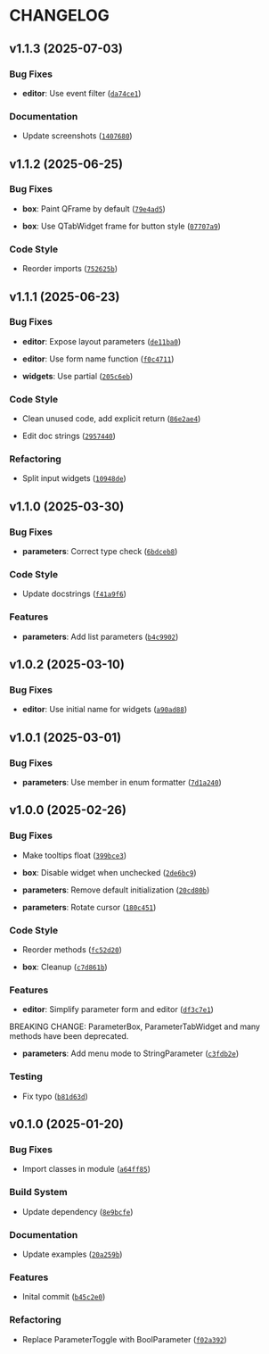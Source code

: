 # CHANGELOG


## v1.1.3 (2025-07-03)

### Bug Fixes

- **editor**: Use event filter
  ([`da74ce1`](https://github.com/beatreichenbach/qt-parameters/commit/da74ce1908a35a9f4faeccb95a4ff4a8fc765077))

### Documentation

- Update screenshots
  ([`1407680`](https://github.com/beatreichenbach/qt-parameters/commit/1407680ced3ca45fd2bec0c9d0870816aa820a6b))


## v1.1.2 (2025-06-25)

### Bug Fixes

- **box**: Paint QFrame by default
  ([`79e4ad5`](https://github.com/beatreichenbach/qt-parameters/commit/79e4ad514e1c88bcd211e13ae20c32419646395e))

- **box**: Use QTabWidget frame for button style
  ([`07707a9`](https://github.com/beatreichenbach/qt-parameters/commit/07707a99365327657b6d9fd5e4f0e312d480f98e))

### Code Style

- Reorder imports
  ([`752625b`](https://github.com/beatreichenbach/qt-parameters/commit/752625b1ce04efd98db0b6a0ca8c0c061a26ff7e))


## v1.1.1 (2025-06-23)

### Bug Fixes

- **editor**: Expose layout parameters
  ([`de11ba0`](https://github.com/beatreichenbach/qt-parameters/commit/de11ba0d6ae2c1eab1fd729066c8bbf7b8f7960c))

- **editor**: Use form name function
  ([`f0c4711`](https://github.com/beatreichenbach/qt-parameters/commit/f0c47115ffbcc7e1b610a2d86f2cc4d2c5f83dfb))

- **widgets**: Use partial
  ([`205c6eb`](https://github.com/beatreichenbach/qt-parameters/commit/205c6eb0cb4d05a8b89d170aaf542251ef031380))

### Code Style

- Clean unused code, add explicit return
  ([`86e2ae4`](https://github.com/beatreichenbach/qt-parameters/commit/86e2ae490d8f6426ae811093a2d7ce93dea7196d))

- Edit doc strings
  ([`2957440`](https://github.com/beatreichenbach/qt-parameters/commit/2957440fd282ba84e743522b5d9261efc04f654f))

### Refactoring

- Split input widgets
  ([`10948de`](https://github.com/beatreichenbach/qt-parameters/commit/10948de64dc66af17f07ae9b5a8d99dd32cf8ded))


## v1.1.0 (2025-03-30)

### Bug Fixes

- **parameters**: Correct type check
  ([`6bdceb8`](https://github.com/beatreichenbach/qt-parameters/commit/6bdceb80dd5458d9ce53de60a520aed2e705a0e7))

### Code Style

- Update docstrings
  ([`f41a9f6`](https://github.com/beatreichenbach/qt-parameters/commit/f41a9f6d52be987abd5c05f9393088cec3db4fd8))

### Features

- **parameters**: Add list parameters
  ([`b4c9902`](https://github.com/beatreichenbach/qt-parameters/commit/b4c9902e2b18d8abd93650e06e41a898cf1a311b))


## v1.0.2 (2025-03-10)

### Bug Fixes

- **editor**: Use initial name for widgets
  ([`a90ad88`](https://github.com/beatreichenbach/qt-parameters/commit/a90ad88950c3a0b7b4a77eb7f8b0528bd4d025d9))


## v1.0.1 (2025-03-01)

### Bug Fixes

- **parameters**: Use member in enum formatter
  ([`7d1a240`](https://github.com/beatreichenbach/qt-parameters/commit/7d1a240ce2ee125de01af0024753595044f68599))


## v1.0.0 (2025-02-26)

### Bug Fixes

- Make tooltips float
  ([`399bce3`](https://github.com/beatreichenbach/qt-parameters/commit/399bce309d70937cf616848e05b7b66c5f2df351))

- **box**: Disable widget when unchecked
  ([`2de6bc9`](https://github.com/beatreichenbach/qt-parameters/commit/2de6bc935a26643ee85c094b7cd5fa458dad20f6))

- **parameters**: Remove default initialization
  ([`20cd80b`](https://github.com/beatreichenbach/qt-parameters/commit/20cd80b35d1508978f82df055870ab105c92b405))

- **parameters**: Rotate cursor
  ([`180c451`](https://github.com/beatreichenbach/qt-parameters/commit/180c451564606c72ae2d8beadc7ee5260deedd32))

### Code Style

- Reorder methods
  ([`fc52d20`](https://github.com/beatreichenbach/qt-parameters/commit/fc52d20bf7179404933f8536e9705bcc47174d76))

- **box**: Cleanup
  ([`c7d861b`](https://github.com/beatreichenbach/qt-parameters/commit/c7d861b4723fa04ee670cfbcd2a541d75469d934))

### Features

- **editor**: Simplify parameter form and editor
  ([`df3c7e1`](https://github.com/beatreichenbach/qt-parameters/commit/df3c7e1b30e16f7e34af2c7afa159e6d0766f0ce))

BREAKING CHANGE: ParameterBox, ParameterTabWidget and many methods have been deprecated.

- **parameters**: Add menu mode to StringParameter
  ([`c3fdb2e`](https://github.com/beatreichenbach/qt-parameters/commit/c3fdb2eeefc3eb9e435c69b6503458201cb1084d))

### Testing

- Fix typo
  ([`b81d63d`](https://github.com/beatreichenbach/qt-parameters/commit/b81d63dc53be242f55deda06a33a61e5294e3cdb))


## v0.1.0 (2025-01-20)

### Bug Fixes

- Import classes in module
  ([`a64ff85`](https://github.com/beatreichenbach/qt-parameters/commit/a64ff85abe2378fcbef99ede087df90ec6a7d9bb))

### Build System

- Update dependency
  ([`8e9bcfe`](https://github.com/beatreichenbach/qt-parameters/commit/8e9bcfefcfe69fdc82c3b8466d1683e70c0898a1))

### Documentation

- Update examples
  ([`20a259b`](https://github.com/beatreichenbach/qt-parameters/commit/20a259bbdf4b8e4473c164f038013478d10db92d))

### Features

- Inital commit
  ([`b45c2e0`](https://github.com/beatreichenbach/qt-parameters/commit/b45c2e0a38967de637815d8a59749ab24bd3f3e1))

### Refactoring

- Replace ParameterToggle with BoolParameter
  ([`f02a392`](https://github.com/beatreichenbach/qt-parameters/commit/f02a392d6d70c6bec19af687826db7a589605aa6))
